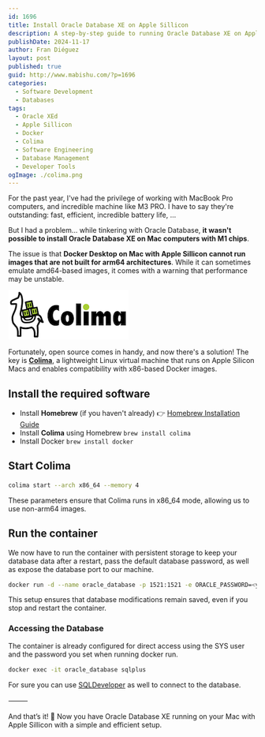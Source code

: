 ```yaml
---
id: 1696
title: Install Oracle Database XE on Apple Sillicon
description: A step-by-step guide to running Oracle Database XE on Apple Silicon Macs using Colima and Docker, overcoming architecture compatibility issues and enabling persistent database storage.
publishDate: 2024-11-17
author: Fran Diéguez
layout: post
published: true
guid: http://www.mabishu.com/?p=1696
categories:
  - Software Development
  - Databases
tags:
  - Oracle XEd
  - Apple Sillicon
  - Docker
  - Colima
  - Software Engineering
  - Database Management
  - Developer Tools
ogImage: ./colima.png
---
```


For the past year, I've had the privilege of working with MacBook Pro computers, and incredible machine like M3 PRO. I have to say they're  outstanding: fast, efficient, incredible battery life, ...

But I had a problem… while tinkering with Oracle Database, **it wasn't possible to install Oracle Database XE on Mac computers with M1 chips**.

The issue is that **Docker Desktop on Mac with Apple Sillicon cannot run images that are not built for arm64 architectures**. While it can sometimes emulate amd64-based images, it comes with a warning that performance may be unstable.

<div class="aligncenter">

![Colima logo](./colima.png)
</div>

Fortunately, open source comes in handy, and now there's a solution! The key is **[Colima](https://github.com/abiosoft/colima)**, a lightweight Linux virtual machine that runs on Apple Silicon Macs and enables compatibility with x86-based Docker images.

## Install the required software

- Install **Homebrew** (if you haven't already)  👉 [Homebrew Installation Guide](https://brew.sh/index_es)
- Install **Colima** using Homebrew  `brew install colima`
- Install Docker `brew install docker`

## Start Colima

```sh
colima start --arch x86_64 --memory 4
```
These parameters ensure that Colima runs in x86_64 mode, allowing us to use non-arm64 images.

## Run the container

We now have to run the container with persistent storage to keep your database data after a restart, pass the default database
password, as well as expose the database port to our machine.

```sh
docker run -d --name oracle_database -p 1521:1521 -e ORACLE_PASSWORD=<your_password> -v oracle-volume:/opt/oracle/oradata gvenzl/oracle-xe
```

This setup ensures that database modifications remain saved, even if you stop and restart the container.

### Accessing the Database

The container is already configured for direct access using the SYS user and the password you set when running docker run.

```sh
docker exec -it oracle_database sqlplus
```

For sure you can use [SQLDeveloper](https://www.oracle.com/database/sqldeveloper/) as well to connect to the database.

⸻

And that’s it! 🚀 Now you have Oracle Database XE running on your Mac with Apple Sillicon with a simple and efficient setup.